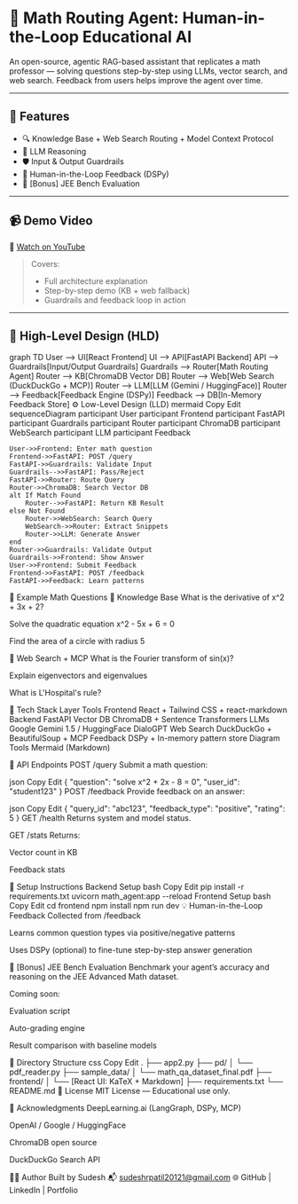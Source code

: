 # 🤖 Math Routing Agent: Human-in-the-Loop Educational AI

An open-source, agentic RAG-based assistant that replicates a math professor — solving questions step-by-step using LLMs, vector search, and web search. Feedback from users helps improve the agent over time.

---

## 🎯 Features

- 🔍 Knowledge Base + Web Search Routing + Model Context Protocol
- 🧠 LLM Reasoning
- 🛡️ Input & Output Guardrails
- 🔁 Human-in-the-Loop Feedback (DSPy)
- 🧪 [Bonus] JEE Bench Evaluation

---

## 📹 Demo Video

🎥 [Watch on YouTube]((https://www.youtube.com/watch?v=kjMpTZPMxpk))

> Covers:
> - Full architecture explanation
> - Step-by-step demo (KB + web fallback)
> - Guardrails and feedback loop in action

---

## 🧠 High-Level Design (HLD)

graph TD
    User --> UI[React Frontend]
    UI --> API[FastAPI Backend]
    API --> Guardrails[Input/Output Guardrails]
    Guardrails --> Router[Math Routing Agent]
    Router --> KB[ChromaDB Vector DB]
    Router --> Web[Web Search (DuckDuckGo + MCP)]
    Router --> LLM[LLM (Gemini / HuggingFace)]
    Router --> Feedback[Feedback Engine (DSPy)]
    Feedback --> DB[In-Memory Feedback Store]
⚙️ Low-Level Design (LLD)
mermaid
Copy
Edit
sequenceDiagram
    participant User
    participant Frontend
    participant FastAPI
    participant Guardrails
    participant Router
    participant ChromaDB
    participant WebSearch
    participant LLM
    participant Feedback

    User->>Frontend: Enter math question
    Frontend->>FastAPI: POST /query
    FastAPI->>Guardrails: Validate Input
    Guardrails-->>FastAPI: Pass/Reject
    FastAPI->>Router: Route Query
    Router->>ChromaDB: Search Vector DB
    alt If Match Found
        Router-->>FastAPI: Return KB Result
    else Not Found
        Router->>WebSearch: Search Query
        WebSearch->>Router: Extract Snippets
        Router->>LLM: Generate Answer
    end
    Router->>Guardrails: Validate Output
    Guardrails->>Frontend: Show Answer
    User->>Frontend: Submit Feedback
    Frontend->>FastAPI: POST /feedback
    FastAPI->>Feedback: Learn patterns
🧪 Example Math Questions
🔹 Knowledge Base
What is the derivative of x^2 + 3x + 2?

Solve the quadratic equation x^2 - 5x + 6 = 0

Find the area of a circle with radius 5

🔸 Web Search + MCP
What is the Fourier transform of sin(x)?

Explain eigenvectors and eigenvalues

What is L'Hospital's rule?

🧰 Tech Stack
Layer	Tools
Frontend	React + Tailwind CSS + react-markdown
Backend	FastAPI
Vector DB	ChromaDB + Sentence Transformers
LLMs	Google Gemini 1.5 / HuggingFace DialoGPT
Web Search	DuckDuckGo + BeautifulSoup + MCP
Feedback	DSPy + In-memory pattern store
Diagram Tools	Mermaid (Markdown)

🔌 API Endpoints
POST /query
Submit a math question:

json
Copy
Edit
{
  "question": "solve x^2 + 2x - 8 = 0",
  "user_id": "student123"
}
POST /feedback
Provide feedback on an answer:

json
Copy
Edit
{
  "query_id": "abc123",
  "feedback_type": "positive",
  "rating": 5
}
GET /health
Returns system and model status.

GET /stats
Returns:

Vector count in KB

Feedback stats

🏁 Setup Instructions
Backend Setup
bash
Copy
Edit
pip install -r requirements.txt
uvicorn math_agent:app --reload
Frontend Setup
bash
Copy
Edit
cd frontend
npm install
npm run dev
💡 Human-in-the-Loop Feedback
Collected from /feedback

Learns common question types via positive/negative patterns

Uses DSPy (optional) to fine-tune step-by-step answer generation

🧪 [Bonus] JEE Bench Evaluation
Benchmark your agent’s accuracy and reasoning on the JEE Advanced Math dataset.

Coming soon:

Evaluation script

Auto-grading engine

Result comparison with baseline models

📁 Directory Structure
css
Copy
Edit
.
├── app2.py
├── pd/
│   └── pdf_reader.py
├── sample_data/
│   └── math_qa_dataset_final.pdf
├── frontend/
│   └── [React UI: KaTeX + Markdown]
├── requirements.txt
└── README.md
📄 License
MIT License — Educational use only.

🙌 Acknowledgments
DeepLearning.ai (LangGraph, DSPy, MCP)

OpenAI / Google / HuggingFace

ChromaDB open source

DuckDuckGo Search API

🧑‍💻 Author
Built by Sudesh
📬 sudeshrpatil20121@gmail.com
🌐 GitHub | LinkedIn | Portfolio
